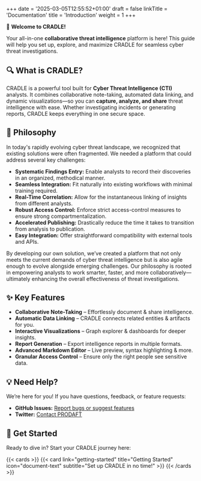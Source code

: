 +++
date = '2025-03-05T12:55:52+01:00'
draft = false
linkTitle = 'Documentation'
title = 'Introduction'
weight = 1
+++

🚀 **Welcome to CRADLE!**

Your all-in-one **collaborative threat intelligence** platform is here! This guide will help you set up, explore, and maximize CRADLE for seamless cyber threat investigations.

## 🔍 What is CRADLE?

CRADLE is a powerful tool built for **Cyber Threat Intelligence (CTI)** analysts. It combines collaborative note-taking, automated data linking, and dynamic visualizations—so you can **capture, analyze, and share** threat intelligence with ease. Whether investigating incidents or generating reports, CRADLE keeps everything in one secure space.


## 📜 Philosophy

In today's rapidly evolving cyber threat landscape, we recognized that existing solutions were often fragmented. We needed a platform that could address several key challenges:

- **Systematic Findings Entry:** Enable analysts to record their discoveries in an organized, methodical manner.
- **Seamless Integration:** Fit naturally into existing workflows with minimal training required.
- **Real-Time Correlation:** Allow for the instantaneous linking of insights from different analysts.
- **Robust Access Control:** Enforce strict access-control measures to ensure strong compartmentalization.
- **Accelerated Publishing:** Drastically reduce the time it takes to transition from analysis to publication.
- **Easy Integration:** Offer straightforward compatibility with external tools and APIs.

By developing our own solution, we’ve created a platform that not only meets the current demands of cyber threat intelligence but is also agile enough to evolve alongside emerging challenges. Our philosophy is rooted in empowering analysts to work smarter, faster, and more collaboratively—ultimately enhancing the overall effectiveness of threat investigations.

## ✨ Key Features

-  **Collaborative Note-Taking** – Effortlessly document & share intelligence.
-  **Automatic Data Linking** – CRADLE connects related entities & artifacts for you.
-  **Interactive Visualizations** – Graph explorer & dashboards for deeper insights.
-  **Report Generation** – Export intelligence reports in multiple formats.
-  **Advanced Markdown Editor** – Live preview, syntax highlighting & more.
-  **Granular Access Control** – Ensure only the right people see sensitive data.

## 💡 Need Help?

We’re here for you! If you have questions, feedback, or feature requests:

-  **GitHub Issues:** [Report bugs or suggest features](https://github.com/prodaft/cradle/issues/new)
-  **Twitter:** [Contact PRODAFT](https://twitter.com/prodaft)

## 🚀 Get Started

Ready to dive in? Start your CRADLE journey here:

{{< cards >}}
{{< card link="getting-started" title="Getting Started" icon="document-text" subtitle="Set up CRADLE in no time!" >}}
{{< /cards >}}
